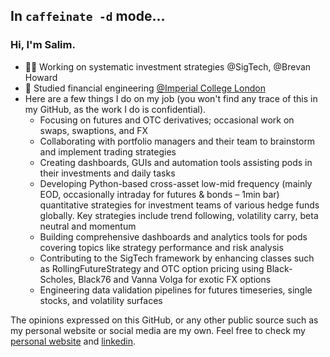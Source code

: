 ##  In `caffeinate -d` mode...
### Hi, I'm Salim.
- 👨‍💻 Working on systematic investment strategies @SigTech, @Brevan Howard
- 🔭 Studied financial engineering [@Imperial College London](https://www.imperial.ac.uk/)
- Here are a few things I do on my job (you won't find any trace of this in my GitHub, as the work I do is confidential).
    - Focusing on futures and OTC derivatives; occasional work on swaps, swaptions, and FX
    - Collaborating with portfolio managers and their team to brainstorm and implement trading strategies
    - Creating dashboards, GUIs and automation tools assisting pods in their investments and daily tasks
    - Developing Python-based cross-asset low-mid frequency (mainly EOD, occasionally intraday for
    futures & bonds – 1min bar) quantitative strategies for investment teams of various hedge funds
    globally. Key strategies include trend following, volatility carry, beta neutral and momentum
    - Building comprehensive dashboards and analytics tools for pods covering topics like strategy
    performance and risk analysis
    - Contributing to the SigTech framework by enhancing classes such as RollingFutureStrategy and
    OTC option pricing using Black-Scholes, Black76 and Vanna Volga for exotic FX options
    - Engineering data validation pipelines for futures timeseries, single stocks, and volatility surfaces

The opinions expressed on this GitHub, or any other public source such as my personal website or social media are my own.
Feel free to check my [personal website](http://www.salimtlemcani.com/) and [linkedin](https://www.linkedin.com/in/salim-tlem%C3%A7ani-770858148/).
